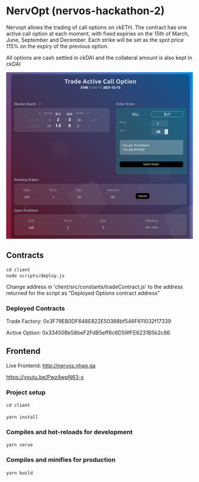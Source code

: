 # NervOpt (nervos-hackathon-2)

Nervopt allows the trading of call options on ckETH. The contract has one active call option at each moment, with fixed expiries on the 15th of March, June, September and December. Each strike will be set as the spot price 115% on the expiry of the previous option.

All options are cash settled in ckDAI and the collateral amount is also kept in ckDAI

<img src="screen.png">

## Contracts

```
cd client
node scripts/deploy.js
```

Change address in 'client/src/constants/tradeContract.js' to the address returned for the script as "Deployed Options contract address"

### Deployed Contracts

Trade Factory: 0x3F79EB0DF648E822E50388bf546F611032f17339

Active Option: 0x33450Be58beF2FdB5eff6c6D59fFE6231B5b2c86

## Frontend

Live Frontend: http://nervos.nhag.ga

https://youtu.be/PwzAwpN63-s

### Project setup

```
cd client

yarn install
```

### Compiles and hot-reloads for development

```
yarn serve
```

### Compiles and minifies for production

```
yarn build
```
